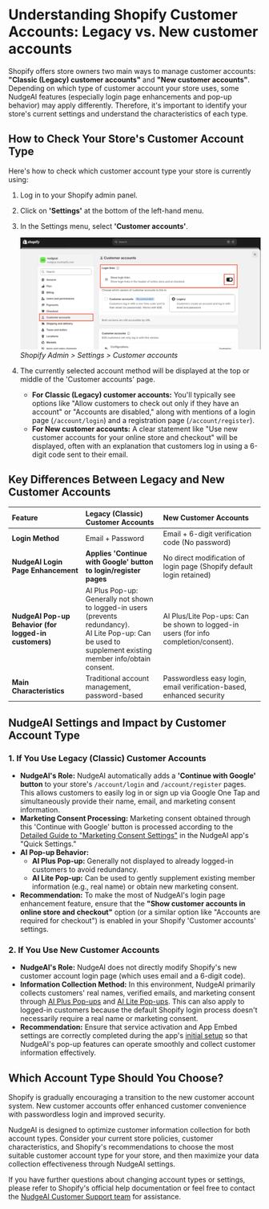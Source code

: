 # Understanding Shopify Customer Accounts: Legacy vs. New customer accounts

Shopify offers store owners two main ways to manage customer accounts: **"Classic (Legacy) customer accounts"** and **"New customer accounts"**. Depending on which type of customer account your store uses, some NudgeAI features (especially login page enhancements and pop-up behavior) may apply differently. Therefore, it's important to identify your store's current settings and understand the characteristics of each type.

## How to Check Your Store's Customer Account Type

Here's how to check which customer account type your store is currently using:

1.  Log in to your Shopify admin panel.
2.  Click on **'Settings'** at the bottom of the left-hand menu.
3.  In the Settings menu, select **'Customer accounts'**.

    ![Shopify Customer Account Settings Path](../assets/images/shopify_setting_01.png)
    *Shopify Admin > Settings > Customer accounts*

4.  The currently selected account method will be displayed at the top or middle of the 'Customer accounts' page.
    *   **For Classic (Legacy) customer accounts:** You'll typically see options like "Allow customers to check out only if they have an account" or "Accounts are disabled," along with mentions of a login page (`/account/login`) and a registration page (`/account/register`).
    *   **For New customer accounts:** A clear statement like "Use new customer accounts for your online store and checkout" will be displayed, often with an explanation that customers log in using a 6-digit code sent to their email.


## Key Differences Between Legacy and New Customer Accounts

| Feature                        | Legacy (Classic) Customer Accounts                         | New Customer Accounts                                       |
| :----------------------------- | :--------------------------------------------------------- | :---------------------------------------------------------- |
| **Login Method**               | Email + Password                                           | Email + 6-digit verification code (No password)             |
| **NudgeAI Login Page Enhancement** | **Applies 'Continue with Google' button to login/register pages** | No direct modification of login page (Shopify default login retained) |
| **NudgeAI Pop-up Behavior (for logged-in customers)** | AI Plus Pop-up: Generally not shown to logged-in users (prevents redundancy).<br>AI Lite Pop-up: Can be used to supplement existing member info/obtain consent. | AI Plus/Lite Pop-ups: Can be shown to logged-in users (for info completion/consent). |
| **Main Characteristics**       | Traditional account management, password-based             | Passwordless easy login, email verification-based, enhanced security |

## NudgeAI Settings and Impact by Customer Account Type

### 1. If You Use Legacy (Classic) Customer Accounts

*   **NudgeAI's Role:** NudgeAI automatically adds a **'Continue with Google' button** to your store's `/account/login` and `/account/register` pages. This allows customers to easily log in or sign up via Google One Tap and simultaneously provide their name, email, and marketing consent information.
*   **Marketing Consent Processing:** Marketing consent obtained through this 'Continue with Google' button is processed according to the [Detailed Guide to "Marketing Consent Settings"](../features/login-page-consent-config-legacy.md) in the NudgeAI app's "Quick Settings."
*   **AI Pop-up Behavior:**
    *   **AI Plus Pop-up:** Generally not displayed to already logged-in customers to avoid redundancy.
    *   **AI Lite Pop-up:** Can be used to gently supplement existing member information (e.g., real name) or obtain new marketing consent.
*   **Recommendation:** To make the most of NudgeAI's login page enhancement feature, ensure that the **"Show customer accounts in online store and checkout"** option (or a similar option like "Accounts are required for checkout") is enabled in your Shopify 'Customer accounts' settings.

### 2. If You Use New Customer Accounts

*   **NudgeAI's Role:** NudgeAI does not directly modify Shopify's new customer account login page (which uses email and a 6-digit code).
*   **Information Collection Method:** In this environment, NudgeAI primarily collects customers' real names, verified emails, and marketing consent through [AI Plus Pop-ups](../features/ai-plus-popup-purpose-features.md) and [AI Lite Pop-ups](../features/ai-lite-popup-introduction.md). This can also apply to logged-in customers because the default Shopify login process doesn't necessarily require a real name or marketing consent.
*   **Recommendation:** Ensure that service activation and App Embed settings are correctly completed during the app's [initial setup](./initial-setup.md) so that NudgeAI's pop-up features can operate smoothly and collect customer information effectively.

## Which Account Type Should You Choose?

Shopify is gradually encouraging a transition to the new customer account system. New customer accounts offer enhanced customer convenience with passwordless login and improved security.

NudgeAI is designed to optimize customer information collection for both account types. Consider your current store policies, customer characteristics, and Shopify's recommendations to choose the most suitable customer account type for your store, and then maximize your data collection effectiveness through NudgeAI settings.

If you have further questions about changing account types or settings, please refer to Shopify's official help documentation or feel free to contact the [NudgeAI Customer Support team](../support/contacting-support.md) for assistance. 